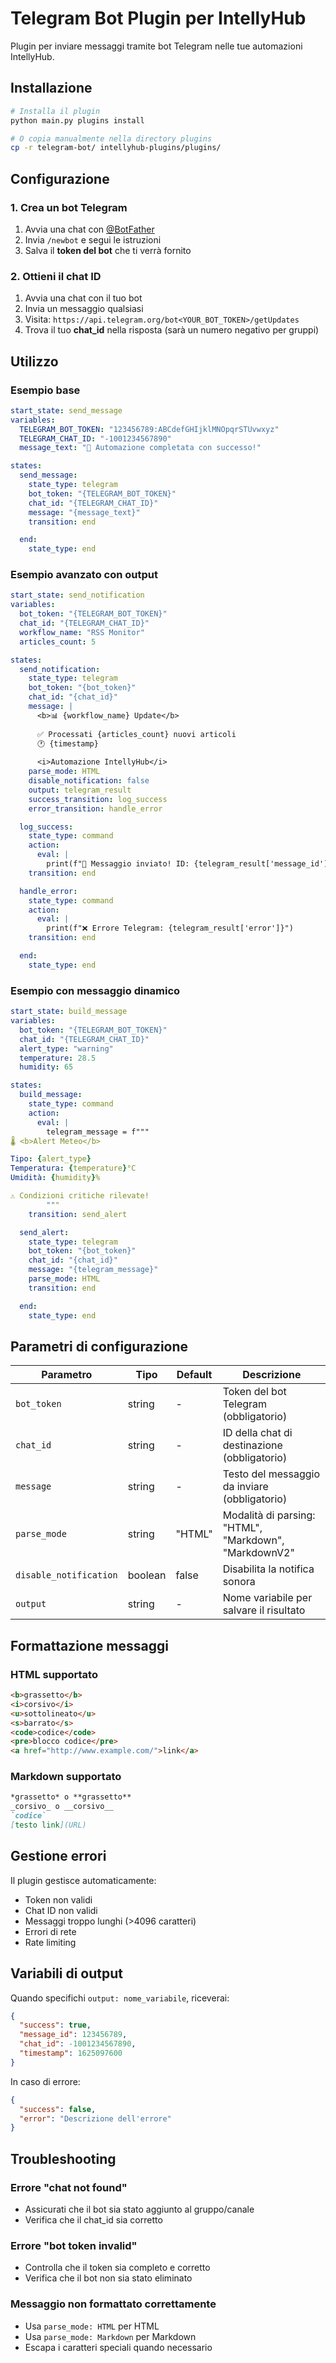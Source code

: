 # Telegram Bot Plugin per IntellyHub

Plugin per inviare messaggi tramite bot Telegram nelle tue automazioni IntellyHub.

## Installazione

```bash
# Installa il plugin
python main.py plugins install

# O copia manualmente nella directory plugins
cp -r telegram-bot/ intellyhub-plugins/plugins/
```

## Configurazione

### 1. Crea un bot Telegram

1. Avvia una chat con [@BotFather](https://t.me/botfather)
2. Invia `/newbot` e segui le istruzioni
3. Salva il **token del bot** che ti verrà fornito

### 2. Ottieni il chat ID

1. Avvia una chat con il tuo bot
2. Invia un messaggio qualsiasi
3. Visita: `https://api.telegram.org/bot<YOUR_BOT_TOKEN>/getUpdates`
4. Trova il tuo **chat_id** nella risposta (sarà un numero negativo per gruppi)

## Utilizzo

### Esempio base

```yaml
start_state: send_message
variables:
  TELEGRAM_BOT_TOKEN: "123456789:ABCdefGHIjklMNOpqrSTUvwxyz"
  TELEGRAM_CHAT_ID: "-1001234567890"
  message_text: "🚀 Automazione completata con successo!"

states:
  send_message:
    state_type: telegram
    bot_token: "{TELEGRAM_BOT_TOKEN}"
    chat_id: "{TELEGRAM_CHAT_ID}"
    message: "{message_text}"
    transition: end

  end:
    state_type: end
```

### Esempio avanzato con output

```yaml
start_state: send_notification
variables:
  bot_token: "{TELEGRAM_BOT_TOKEN}"
  chat_id: "{TELEGRAM_CHAT_ID}"
  workflow_name: "RSS Monitor"
  articles_count: 5

states:
  send_notification:
    state_type: telegram
    bot_token: "{bot_token}"
    chat_id: "{chat_id}"
    message: |
      <b>📊 {workflow_name} Update</b>
      
      ✅ Processati {articles_count} nuovi articoli
      🕐 {timestamp}
      
      <i>Automazione IntellyHub</i>
    parse_mode: HTML
    disable_notification: false
    output: telegram_result
    success_transition: log_success
    error_transition: handle_error

  log_success:
    state_type: command
    action:
      eval: |
        print(f"📱 Messaggio inviato! ID: {telegram_result['message_id']}")
    transition: end

  handle_error:
    state_type: command
    action:
      eval: |
        print(f"❌ Errore Telegram: {telegram_result['error']}")
    transition: end

  end:
    state_type: end
```

### Esempio con messaggio dinamico

```yaml
start_state: build_message
variables:
  bot_token: "{TELEGRAM_BOT_TOKEN}"
  chat_id: "{TELEGRAM_CHAT_ID}"
  alert_type: "warning"
  temperature: 28.5
  humidity: 65

states:
  build_message:
    state_type: command
    action:
      eval: |
        telegram_message = f"""
🌡️ <b>Alert Meteo</b>

Tipo: {alert_type}
Temperatura: {temperature}°C
Umidità: {humidity}%

⚠️ Condizioni critiche rilevate!
        """
    transition: send_alert

  send_alert:
    state_type: telegram
    bot_token: "{bot_token}"
    chat_id: "{chat_id}"
    message: "{telegram_message}"
    parse_mode: HTML
    transition: end

  end:
    state_type: end
```

## Parametri di configurazione

| Parametro | Tipo | Default | Descrizione |
|-----------|------|---------|-------------|
| `bot_token` | string | - | Token del bot Telegram (obbligatorio) |
| `chat_id` | string | - | ID della chat di destinazione (obbligatorio) |
| `message` | string | - | Testo del messaggio da inviare (obbligatorio) |
| `parse_mode` | string | "HTML" | Modalità di parsing: "HTML", "Markdown", "MarkdownV2" |
| `disable_notification` | boolean | false | Disabilita la notifica sonora |
| `output` | string | - | Nome variabile per salvare il risultato |

## Formattazione messaggi

### HTML supportato
```html
<b>grassetto</b>
<i>corsivo</i>
<u>sottolineato</u>
<s>barrato</s>
<code>codice</code>
<pre>blocco codice</pre>
<a href="http://www.example.com/">link</a>
```

### Markdown supportato
```markdown
*grassetto* o **grassetto**
_corsivo_ o __corsivo__
`codice`
[testo link](URL)
```

## Gestione errori

Il plugin gestisce automaticamente:
- Token non validi
- Chat ID non validi
- Messaggi troppo lunghi (>4096 caratteri)
- Errori di rete
- Rate limiting

## Variabili di output

Quando specifichi `output: nome_variabile`, riceverai:

```json
{
  "success": true,
  "message_id": 123456789,
  "chat_id": -1001234567890,
  "timestamp": 1625097600
}
```

In caso di errore:

```json
{
  "success": false,
  "error": "Descrizione dell'errore"
}
```

## Troubleshooting

### Errore "chat not found"
- Assicurati che il bot sia stato aggiunto al gruppo/canale
- Verifica che il chat_id sia corretto

### Errore "bot token invalid"
- Controlla che il token sia completo e corretto
- Verifica che il bot non sia stato eliminato

### Messaggio non formattato correttamente
- Usa `parse_mode: HTML` per HTML
- Usa `parse_mode: Markdown` per Markdown
- Escapa i caratteri speciali quando necessario
